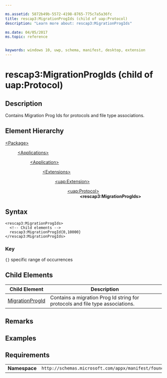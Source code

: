 ```yaml
---

ms.assetid: 5872b49b-5572-4198-8765-775c7a5a36fc
title: rescap3:MigrationProgIds (child of uap:Protocol)
description: "Learn more about: rescap3:MigrationProgIds"

ms.date: 04/05/2017
ms.topic: reference


keywords: windows 10, uwp, schema, manifest, desktop, extension 
---
```


# rescap3:MigrationProgIds (child of uap:Protocol)


## Description
Contains Migration Prog Ids for protocols and file type associations.


## Element Hierarchy
<dl>
<dt><a href="element-package.md">&lt;Package&gt;</a></dt>
<dd>
<dl>
<dt><a href="element-applications.md">&lt;Applications&gt;</a></dt>
<dd>
<dl>
<dt><a href="element-application.md">&lt;Application&gt;</a></dt>
<dd>
<dl>
<dt><a href="element-1-extensions.md">&lt;Extensions&gt;</a></dt>
<dd>
<dl>
<dt><a href="element-uap-extension.md">&lt;uap:Extension&gt;</a></dt>
<dd>
<dl>
<dt><a href="element-uap-protocol.md">&lt;uap:Protocol&gt;</a></dt>
<dd><b>&lt;rescap3:MigrationProgIds&gt;</b></dd>
</dl>
</dd>
</dl>
</dd>
</dl>
</dd>
</dl>
</dd>
</dl>
</dd>
</dl>


## Syntax
```syntax
<rescap3:MigrationProgIds> 
  <!-- Child elements -->
  rescap3:MigrationProgId{0,10000} 
</rescap3:MigrationProgIds>
```

### Key
`{}` specific range of occurrences

## Child Elements
| Child Element | Description |
|---------------|-------------|
| [MigrationProgId](element-uap-protocol-migrationprogid.md) | Contains a migration Prog Id string for protocols and file type associations. | 

## Remarks

## Examples

## Requirements

|               |                                                             |
|---------------|-------------------------------------------------------------|
| **Namespace** | `http://schemas.microsoft.com/appx/manifest/foundation/windows10/restrictedcapabilities/3` |
